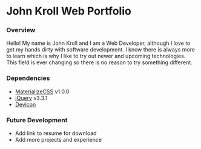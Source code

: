 # John Kroll Web Portfolio

### Overview
Hello!  My name is John Kroll and I am a Web Developer, although I love to get my hands dirty with software development. I know there is always more to learn which is why I like to try out newer and upcoming technologies.  This field is ever changing so there is no reason to try something different.

### Dependencies
 - [MaterializeCSS](https://materializecss.com/) v1.0.0
 - [jQuery](https://jquery.com/) v3.3.1
 - [Devicon](http://konpa.github.io/devicon/)

### Future Development
 - Add link to resume for download
 - Add more projects and experience